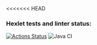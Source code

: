 <<<<<<< HEAD
### Hexlet tests and linter status:
[![Actions Status](https://github.com/TelAndr/java-project-71/actions/workflows/hexlet-check.yml/badge.svg)](https://github.com/TelAndr/java-project-71/actions)
![Java CI](https://github.com/TelAndr/java-project-71/workflows/Java%20CI/badge.svg)
